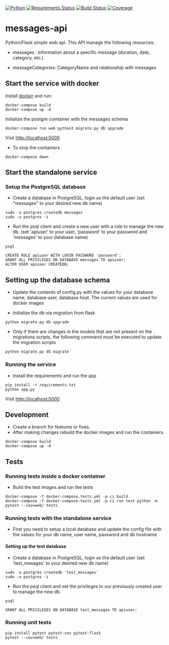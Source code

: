 [![Python](https://img.shields.io/badge/python-3.5-blue.svg)]()
[![Requirements Status](https://requires.io/github/netor27/messages-api/requirements.svg?branch=master)](https://requires.io/github/netor27/messages-api/requirements/?branch=master)
[![Build Status](https://travis-ci.org/netor27/messages-api.svg?branch=master)](https://travis-ci.org/netor27/messages-api)
[![Coverage](https://codecov.io/gh/netor27/messages-api/branch/master/graph/badge.svg)](https://codecov.io/gh/netor27/messages-api)


# messages-api
Python/Flask simple web api. This API manage the following resources:

* messages : Information about a specific message (duration, date, category, etc.)

* messageCategories: CategoryName and relationship with messages


## Start the service with docker

Install [docker](https://docs.docker.com/engine/installation/) and run:

```shell
docker-compose build
docker-compose up -d
```

Initialize the postgre cointainer with the messages schema
```shell
docker-compose run web python3 migrate.py db upgrade
```


Visit [http://localhost:5000](http://localhost:5000)

* To stop the containers

```shell
docker-compose down
```

## Start the standalone service

### Setup the PostgreSQL database

* Create a database in PostgreSQL, login as the default user (set "messages" to your desired new db name)
```shell
sudo -u postgres createdb messages
sudo -u postgres -i
```
* Run the psql client and create a new user with a role to manage the new db. (set 'apiuser' to your user, 'password' to your password and 'messages' to your database name)

```shell
psql

CREATE ROLE apiuser WITH LOGIN PASSWORD 'password';
GRANT ALL PRIVILEGES ON DATABASE messages TO apiuser; 
ALTER USER apiuser CREATEDB;
```

## Setting up the database schema

* Update the contents of config.py with the values for your database name, database user, database host. The current values are used for docker images

* Initialize the db via migration from flask

```shell
python migrate.py db upgrade
```

* Only if there are changes in the models that are not present on the migrations scripts, the following command must be executed to update the migration scripts

```shell
python migrate.py db migrate
```


### Running the service
* Install the requirements and run the app

```shell
pip install -r requirements.txt
python app.py
```
Visit [http://localhost:5000](http://localhost:5000)

## Development

* Create a branch for features or fixes.
* After making changes rebuild the docker images and run the containers.

```shell
docker-compose build
docker-compose up -d
```

## Tests

### Running tests inside a docker container

* Build the test images and run the tests

```shell
docker-compose -f docker-compose.tests.yml -p ci build
docker-compose -f docker-compose.tests.yml -p ci run test python -m pytest --cov=web/ tests
```

### Running tests with the standalone service

* First you need to setup a local database and update the config file with the values for your db name, user name, password and db hostname

#### Setting up the test database

* Create a database in PostgreSQL, login as the default user (set 'test_mesages' to your desired new db name)

```shell
sudo -u postgres createdb 'test_messages'
sudo -u postgres -i
```

* Run the psql client and set the privileges to our previously created user to manage the new db. 

```shell
psql

GRANT ALL PRIVILEGES ON DATABASE test_messages TO apiuser;
```

### Running unit tests

```shell
pip install pytest pytest-cov pytest-flask
pytest --cov=web/ tests
```
